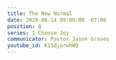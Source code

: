 ```yaml
---
title: The New Normal
date: 2020-06-14 09:00:00 -07:00
position: 8
series: I Choose Joy
communicator: Pastor Jason Graves
youtube_id: K1SdjorwhWQ
---
```


